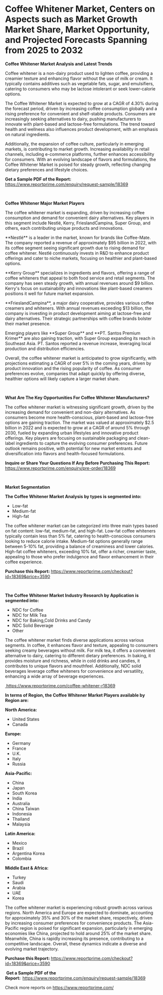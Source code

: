 <p><h1>Coffee Whitener Market, Centers on Aspects such as Market Growth Market Share, Market Opportunity, and Projected Forecasts Spanning from 2025 to 2032</h1></p><p><strong>Coffee Whitener Market Analysis and Latest Trends</strong></p>
<p><p>Coffee whitener is a non-dairy product used to lighten coffee, providing a creamier texture and enhancing flavor without the use of milk or cream. It typically contains additives such as vegetable fats, sugar, and emulsifiers, catering to consumers who may be lactose intolerant or seek lower-calorie options. </p><p>The Coffee Whitener Market is expected to grow at a CAGR of 4.30% during the forecast period, driven by increasing coffee consumption globally and a rising preference for convenient and shelf-stable products. Consumers are increasingly seeking alternatives to dairy, pushing manufacturers to innovate with plant-based and lactose-free formulations. The trend toward health and wellness also influences product development, with an emphasis on natural ingredients. </p><p>Additionally, the expansion of coffee culture, particularly in emerging markets, is contributing to market growth. Increasing availability in retail channels, including e-commerce platforms, further enhances accessibility for consumers. With an evolving landscape of flavors and formulations, the Coffee Whitener Market is poised for steady growth, reflecting changing dietary preferences and lifestyle choices.</p></p>
<p><strong>Get a Sample PDF of the Report:&nbsp;</strong> <a href="https://www.reportprime.com/enquiry/request-sample/18369?utm_campaign=3440&utm_medium=2&utm_source=Github&utm_content=ia&utm_term=19032025&utm_id=coffee-whitener">https://www.reportprime.com/enquiry/request-sample/18369</a></p>
<p>&nbsp;</p>
<p><strong>Coffee Whitener Major Market Players</strong></p>
<p><p>The coffee whitener market is expanding, driven by increasing coffee consumption and demand for convenient dairy alternatives. Key players in this segment include Nestlé, Kerry, FrieslandCampina, Super Group, and others, each contributing unique products and innovations.</p><p>**Nestlé** is a leader in the market, known for brands like Coffee-Mate. The company reported a revenue of approximately $95 billion in 2022, with its coffee segment seeing significant growth due to rising demand for coffee whitener. Nestlé continuously invests in R&D to enhance product offerings and cater to niche markets, focusing on healthier and plant-based options.</p><p>**Kerry Group** specializes in ingredients and flavors, offering a range of coffee whiteners that appeal to both food service and retail segments. The company has seen steady growth, with annual revenues around $9 billion. Kerry's focus on sustainability and innovations like plant-based creamers positions it well for future market expansion.</p><p>**FrieslandCampina**, a major dairy cooperative, provides various coffee creamers and whiteners. With annual revenues exceeding $13 billion, the company is investing in product development aiming at lactose-free and dairy alternatives. Their strategic partnerships with coffee brands bolster their market presence.</p><p>Emerging players like **Super Group** and **PT. Santos Premium Krimer** are also gaining traction, with Super Group expanding its reach in Southeast Asia. PT. Santos reported a revenue increase, leveraging local production and distribution efficiencies.</p><p>Overall, the coffee whitener market is anticipated to grow significantly, with projections estimating a CAGR of over 5% in the coming years, driven by product innovation and the rising popularity of coffee. As consumer preferences evolve, companies that adapt quickly by offering diverse, healthier options will likely capture a larger market share.</p></p>
<p>&nbsp;</p>
<p><strong>What Are The Key Opportunities For Coffee Whitener Manufacturers?</strong></p>
<p><p>The coffee whitener market is witnessing significant growth, driven by the increasing demand for convenient and non-dairy alternatives. As consumers become more health-conscious, plant-based and lactose-free options are gaining traction. The market was valued at approximately $2.5 billion in 2022 and is expected to grow at a CAGR of around 5% through 2030, fueled by expanding urban lifestyles and innovative product offerings. Key players are focusing on sustainable packaging and clean-label ingredients to capture the evolving consumer preferences. Future outlook remains positive, with potential for new market entrants and diversification into flavors and health-focused formulations.</p></p>
<p><strong>Inquire or Share Your Questions If Any Before Purchasing This Report:</strong> <a href="https://www.reportprime.com/enquiry/pre-order/18369?utm_campaign=3440&utm_medium=2&utm_source=Github&utm_content=ia&utm_term=19032025&utm_id=coffee-whitener">https://www.reportprime.com/enquiry/pre-order/18369</a></p>
<p>&nbsp;</p>
<p><strong>Market Segmentation</strong></p>
<p><strong>The Coffee Whitener Market Analysis by types is segmented into:</strong></p>
<p><ul><li>Low-fat</li><li>Medium-fat</li><li>High-fat</li></ul></p>
<p><p>The coffee whitener market can be categorized into three main types based on fat content: low-fat, medium-fat, and high-fat. Low-fat coffee whiteners typically contain less than 5% fat, catering to health-conscious consumers looking to reduce calorie intake. Medium-fat options generally range between 5-10% fat, providing a balance of creaminess and lower calories. High-fat coffee whiteners, exceeding 10% fat, offer a richer, creamier taste, appealing to those who prefer indulgence and flavor enhancement in their coffee experience.</p></p>
<p><strong>Purchase this Report:&nbsp;</strong><a href="https://www.reportprime.com/checkout?id=18369&price=3590&utm_campaign=3440&utm_medium=2&utm_source=Github&utm_content=ia&utm_term=19032025&utm_id=coffee-whitener">https://www.reportprime.com/checkout?id=18369&price=3590</a></p>
<p>&nbsp;</p>
<p><strong>The Coffee Whitener Market Industry Research by Application is segmented into:</strong></p>
<p><ul><li>NDC for Coffee</li><li>NDC for Milk Tea</li><li>NDC for Baking,Cold Drinks and Candy</li><li>NDC Solid Beverage</li><li>Other</li></ul></p>
<p><p>The coffee whitener market finds diverse applications across various segments. In coffee, it enhances flavor and texture, appealing to consumers seeking creamy beverages without milk. For milk tea, it offers a convenient alternative to dairy, catering to different dietary preferences. In baking, it provides moisture and richness, while in cold drinks and candies, it contributes to unique flavors and mouthfeel. Additionally, NDC solid beverages leverage coffee whiteners for convenience and versatility, enhancing a wide array of beverage experiences.</p></p>
<p><a href="https://www.reportprime.com/coffee-whitener-r18369?utm_campaign=3440&utm_medium=2&utm_source=Github&utm_content=ia&utm_term=19032025&utm_id=coffee-whitener">&nbsp;https://www.reportprime.com/coffee-whitener-r18369</a></p>
<p><strong>In terms of Region, the Coffee Whitener Market Players available by Region are:</strong></p>
<p>
    <p> <strong> North America: </strong>
        <ul>
            <li>United States</li>
            <li>Canada</li>
        </ul>
        </p> 
    <p> <strong> Europe: </strong>
        <ul>
            <li>Germany</li>
            <li>France</li>
            <li>U.K.</li>
            <li>Italy</li>
            <li>Russia</li>
        </ul>
        </p> 
    <p> <strong> Asia-Pacific: </strong>
        <ul>
            <li>China</li>
            <li>Japan</li>
            <li>South Korea</li>
            <li>India</li>
            <li>Australia</li>
            <li>China Taiwan</li>
            <li>Indonesia</li>
            <li>Thailand</li>
            <li>Malaysia</li>
        </ul>
        </p> 
    <p> <strong> Latin America: </strong>
        <ul>
            <li>Mexico</li>
            <li>Brazil</li>
            <li>Argentina Korea</li>
            <li>Colombia</li>
        </ul>
        </p> 
    <p> <strong> Middle East & Africa: </strong>
        <ul>
            <li>Turkey</li>
            <li>Saudi</li>
            <li>Arabia</li>
            <li>UAE</li>
            <li>Korea</li>
        </ul>
    </p>
    </p>
<p><p>The coffee whitener market is experiencing robust growth across various regions. North America and Europe are expected to dominate, accounting for approximately 35% and 30% of the market share, respectively, driven by increasing consumer preferences for convenience products. The Asia-Pacific region is poised for significant expansion, particularly in emerging economies like China, projected to hold around 25% of the market share. Meanwhile, China is rapidly increasing its presence, contributing to a competitive landscape. Overall, these dynamics indicate a diverse and evolving market trajectory.</p></p>
<p><strong>Purchase this Report: </strong><a href="https://www.reportprime.com/checkout?id=18369&price=3590&utm_campaign=3440&utm_medium=2&utm_source=Github&utm_content=ia&utm_term=19032025&utm_id=coffee-whitener">https://www.reportprime.com/checkout?id=18369&price=3590</a></p>
<p>&nbsp;<strong>Get a Sample PDF of the Report:&nbsp;&nbsp;</strong><a href="https://www.reportprime.com/enquiry/request-sample/18369?utm_campaign=3440&utm_medium=2&utm_source=Github&utm_content=ia&utm_term=19032025&utm_id=coffee-whitener">https://www.reportprime.com/enquiry/request-sample/18369</a></p>
<p><strong></strong></p>
<p>Check more reports on <a href="https://www.reportprime.com/?utm_campaign=3440&utm_medium=2&utm_source=Github&utm_content=ia&utm_term=19032025&utm_id=coffee-whitener">https://www.reportprime.com/</a></p>